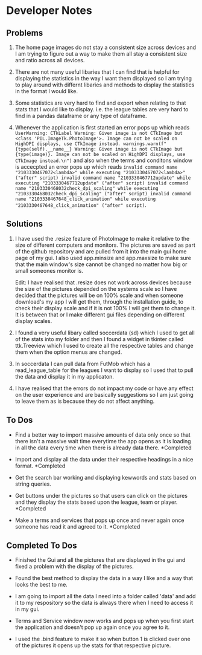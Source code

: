 # Developer Notes
## Problems

1. The home page images do not stay a consistent size across devices and I am trying to figure out a way to make them all stay a consistent size and ratio across all devices.

2. There are not many useful libaries that I can find that is helpful for displaying the statistics in the way I want them displayed so I am trying to play around with differnt libaries and methods to display the statistics in the format I would like.

3. Some statistics are very hard to find and export when relating to that stats that I would like to display. i.e. the league tables are very hard to find in a pandas dataframe or any type of dataframe.

4. Whenever the application is first started an error pops up which reads ```UserWarning: CTkLabel Warning: Given image is not CTkImage but <class 'PIL.ImageTk.PhotoImage'>. Image can not be scaled on HighDPI displays, use CTkImage instead. warnings.warn(f"{type(self).__name__} Warning: Given image is not CTkImage but {type(image)}. Image can not be scaled on HighDPI displays, use CTkImage instead.\n")``` and also when the terms and conditons window is accecpted an error pops up which reads ```invalid command name "2103330467072<lambda>"
    while executing
"2103330467072<lambda>"
    ("after" script)
invalid command name "2103330467712update"
    while executing
"2103330467712update"
    ("after" script)
invalid command name "2103330468032check_dpi_scaling"
    while executing
"2103330468032check_dpi_scaling"
    ("after" script)
invalid command name "2103330467648_click_animation"
    while executing
"2103330467648_click_animation"
    ("after" script)```.

## Solutions

1. I have used the .resize feature of PhotoImage to make it relative to the size of different computers and monitors. The pictures are saved as part of the github repository and are pulled from it into the main gui home page of my gui. I also used app.minsize and app.maxsize to make sure that the main window's size cannot be changed no matter how big or small someones monitor is.

    Edit: I have realised that .resize does not work across devices because the size of the pictures depended on the systems scale so I have decided that the pictures will be on 100% scale and when someone download's my app I will get them, through the installation guide, to check their display scale and if it is not 100% I will get them to change it. It is between that or I make different gui files depending on different display scales.

2. I found a very useful libary called soccerdata (sd) which I used to get all of the stats into my folder and then I found a widget in tkinter called ttk.Treeview which I used to create all the respective tables and change them when the option menus are changed.

3. In soccerdata I can pull data from FutMob which has a read_league_table for the leagues I want to display so I used that to pull the data and display it in my applicaton.

4. I have realised that the errors do not impact my code or have any effect on the user experience and are basically suggestions so I am just going to leave them as is because they do not affect anything.

## To Dos
* Find a better way to import massive amounts of data only once so that there isn't a massive wait time everytime the app opens as it is loading in all the data every time when there is already data there. *Completed

* Import and display all the data under their respective headings in a nice format. *Completed

* Get the search bar working and displaying kewwords and stats based on string queries.

* Get buttons under the pictures so that users can click on the pictures and they display the stats based upon the league, team or player. *Completed

* Make a terms and services that pops up once and never again once someone has read it and agreed to it. *Completed

## Completed To Dos
* Finished the Gui and all the pictures that are displayed in the gui and fixed a problem with the display of the pictures.

* Found the best method to display the data in a way I like and a way that looks the best to me.

* I am going to import all the data I need into a folder called 'data' and add it to my respository so the data is always there when I need to access it in my gui.

* Terms and Service window now works and pops up when you first start the application and doesn't pop up again once you agree to it.

* I used the .bind feature to make it so when button 1 is clicked over one of the pictures it opens up the stats for that respective picture.